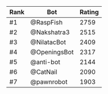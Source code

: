Rank|Bot|Rating
---|---|---
#1|@RaspFish|2759
#2|@Nakshatra3|2515
#3|@NilatacBot|2409
#4|@OpeningsBot|2317
#5|@anti-bot|2144
#6|@CatNail|2090
#7|@pawnrobot|1903

